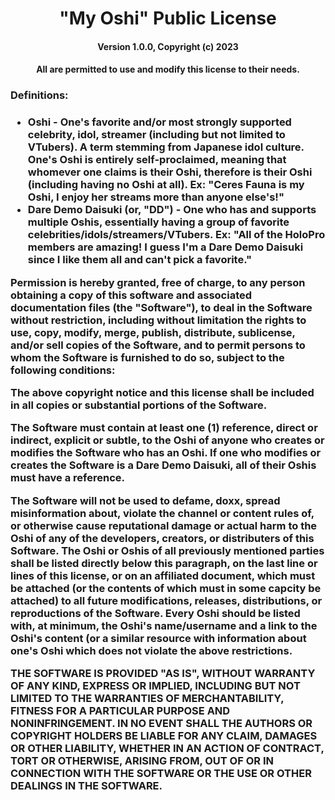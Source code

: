 <h1 align="center">"My Oshi" Public License</h1>
<h4 align="center">Version 1.0.0, Copyright (c) 2023</h2>
<h4 align="center">All are permitted to use and modify this license to their needs.</h4>

<h3>Definitions:<h3>
  
+ Oshi - One's favorite and/or most strongly supported celebrity, idol, streamer (including but not limited to VTubers). A term stemming from Japanese idol culture. One's Oshi is entirely self-proclaimed, meaning that whomever one claims is their Oshi, therefore is their Oshi (including having no Oshi at all). Ex: "Ceres Fauna is my Oshi, I enjoy her streams more than anyone else's!"
+ Dare Demo Daisuki (or, "DD") - One who has and supports multiple Oshis, essentially having a group of favorite celebrities/idols/streamers/VTubers. Ex: "All of the HoloPro members are amazing! I guess I'm a Dare Demo Daisuki since I like them all and can't pick a favorite."

Permission is hereby granted, free of charge, to any person obtaining a copy of this software and associated documentation files (the "Software"), to deal in the Software without restriction, including without limitation the rights to use, copy, modify, merge, publish, distribute, sublicense, and/or sell copies of the Software, and to permit persons to whom the Software is furnished to do so, subject to the following conditions:

The above copyright notice and this license shall be included in all copies or substantial portions of the Software.

The Software must contain at least one (1) reference, direct or indirect, explicit or subtle, to the Oshi of anyone who creates or modifies the Software who has an Oshi. If one who modifies or creates the Software is a Dare Demo Daisuki, all of their Oshis must have a reference.

The Software will not be used to defame, doxx, spread misinformation about, violate the channel or content rules of, or otherwise cause reputational damage or actual harm to the Oshi of any of the developers, creators, or distributers of this Software. The Oshi or Oshis of all previously mentioned parties shall be listed directly below this paragraph, on the last line or lines of this license, or on an affiliated document, which must be attached (or the contents of which must in some capcity be attached) to all future modifications, releases, distributions, or reproductions of the Software. Every Oshi should be listed with, at minimum, the Oshi's name/username and a link to the Oshi's content (or a similar resource with information about one's Oshi which does not violate the above restrictions.



THE SOFTWARE IS PROVIDED "AS IS", WITHOUT WARRANTY OF ANY KIND, EXPRESS OR IMPLIED, INCLUDING BUT NOT LIMITED TO THE WARRANTIES OF MERCHANTABILITY, FITNESS FOR A PARTICULAR PURPOSE AND NONINFRINGEMENT. IN NO EVENT SHALL THE AUTHORS OR COPYRIGHT HOLDERS BE LIABLE FOR ANY CLAIM, DAMAGES OR OTHER LIABILITY, WHETHER IN AN ACTION OF CONTRACT, TORT OR OTHERWISE, ARISING FROM, OUT OF OR IN CONNECTION WITH THE SOFTWARE OR THE USE OR OTHER DEALINGS IN THE SOFTWARE.

